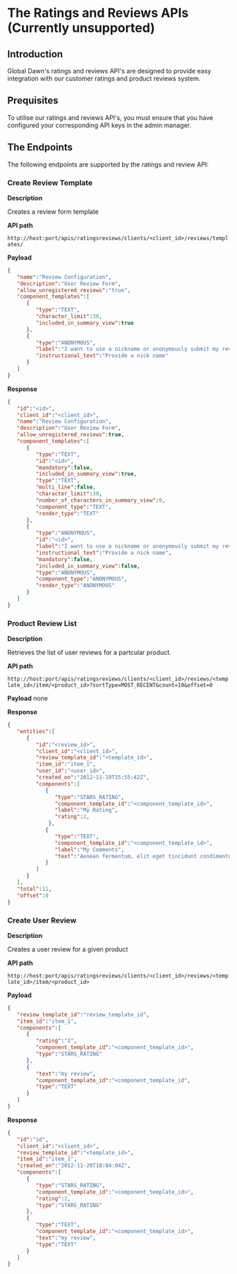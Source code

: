# The Ratings and Reviews APIs (Currently unsupported)

## Introduction

Global Dawn's ratings and reviews API's are designed to provide easy integration with our customer ratings and product reviews system.

## Prequisites

To utilise our ratings and reviews API's, you must ensure that you have configured your corresponding API keys in
the admin manager.

## The Endpoints

The following endpoints are supported by the ratings and review API:

### Create Review Template

**Description**

Creates a review form template

**API path**

`http://host:port/apis/ratingsreviews/clients/<client_id>/reviews/templates/`

**Payload**

```json
{
   "name":"Review Configuration",
   "description":"User Review Form",
   "allow_unregistered_reviews":"true",
   "component_templates":[
      {
         "type":"TEXT",
         "character_limit":30,
         "included_in_summary_view":true
      },
      {
         "type":"ANONYMOUS",
         "label":"I want to use a nickname or anonymously submit my review",
         "instructional_text":"Provide a nick name"
      }
   ]
}
```

**Response**

```json
{
   "id":"<id>",
   "client_id":"<client_id>",
   "name":"Review Configuration",
   "description":"User Review Form",
   "allow_unregistered_reviews":true,
   "component_templates":[
      {
         "type":"TEXT",
         "id":"<id>",
         "mandatory":false,
         "included_in_summary_view":true,
         "type":"TEXT",
         "multi_line":false,
         "character_limit":30,
         "number_of_characters_in_summary_view":0,
         "component_type":"TEXT",
         "render_type":"TEXT"
      },
      {
         "type":"ANONYMOUS",
         "id":"<id>",
         "label":"I want to use a nickname or anonymously submit my review",
         "instructional_text":"Provide a nick name",
         "mandatory":false,
         "included_in_summary_view":false,
         "type":"ANONYMOUS",
         "component_type":"ANONYMOUS",
         "render_type":"ANONYMOUS"
      }
   ]
}
```

### Product Review List

**Description**

Retrieves the list of user reviews for a partcular product.

**API path**

`http://host:port/apis/ratingsreviews/clients/<client_id>/reviews/<template_id>/item/<product_id>?sortType=MOST_RECENT&count=10&offset=0`

**Payload** none

**Response**

```json
{
   "entities":[
      {
         "id":"<review_id>",
         "client_id":"<client_id>",
         "review_template_id":"<template_id>",
         "item_id":"item_1",
         "user_id":"<user_id>",
         "created_on":"2012-11-19T15:55:42Z",
         "components":[
            {
               "type":"STARS_RATING",
               "component_template_id":"<component_template_id>",
               "label":"My Rating",
               "rating":2,
             },
            {
               "type":"TEXT",
               "component_template_id":"<component_template_id>",
               "label":"My Comments",
               "text":"Aenean fermentum, elit eget tincidunt condimentum",
            }
         ]
      }
   ],
   "total":11,
   "offset":0
}
```

### Create User Review

**Description**

Creates a user review for a given product

**API path**

`http://host:port/apis/ratingsreviews/clients/<client_id>/reviews/<template_id>/item/<product_id>`

**Payload**

```json
{
   "review_template_id":"review_template_id",
   "item_id":"item_1",
   "components":[
      {
         "rating":"2",
         "component_template_id":"<component_template_id>",
         "type":"STARS_RATING"
      },
      {
         "text":"my review",
         "component_template_id":"<component_template_id",
         "type":"TEXT"
      }
   ]
}
```

**Response**

```json
{
   "id":"id",
   "client_id":"<client_id>",
   "review_template_id":"<template_id>",
   "item_id":"item_1",
   "created_on":"2012-11-20T18:04:04Z",
   "components":[
      {
         "type":"STARS_RATING",
         "component_template_id":"<component_template_id>",
         "rating":2,
         "type":"STARS_RATING"
      },
      {
         "type":"TEXT",
         "component_template_id":"<component_template_id>",
         "text":"my review",
         "type":"TEXT"
      }
   ]
}
```


